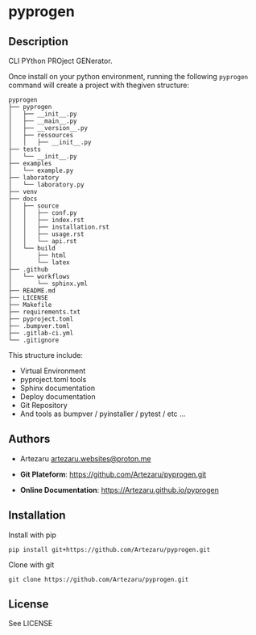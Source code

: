 # pyprogen

## Description

CLI PYthon PROject GENerator.

Once install on your python environment, running the following ``pyprogen`` command will create a project with thegiven structure:

```
pyprogen
├── pyprogen
│   ├── __init__.py
│   ├── __main__.py
│   ├── __version__.py
│   ├── ressources
│   │   ├── __init__.py
├── tests
│   └── __init__.py
├── examples
│   └── example.py
├── laboratory
│   └── laboratory.py
├── venv
├── docs
│   ├── source
│   │   ├── conf.py
│   │   ├── index.rst
│   │   ├── installation.rst
│   │   ├── usage.rst
│   │   └── api.rst
│   └── build
│       ├── html
│       └── latex
├── .github
│   └── workflows
│       └── sphinx.yml
├── README.md
├── LICENSE
├── Makefile
├── requirements.txt
├── pyproject.toml
├── .bumpver.toml
├── .gitlab-ci.yml
└── .gitignore
```

This structure include:

- Virtual Environment
- pyproject.toml tools
- Sphinx documentation
- Deploy documentation
- Git Repository
- And tools as bumpver / pyinstaller / pytest / etc ...

## Authors

- Artezaru <artezaru.websites@proton.me>

- **Git Plateform**: https://github.com/Artezaru/pyprogen.git
- **Online Documentation**: https://Artezaru.github.io/pyprogen

## Installation

Install with pip

```
pip install git+https://github.com/Artezaru/pyprogen.git
```

Clone with git

```
git clone https://github.com/Artezaru/pyprogen.git
```

## License

See LICENSE

